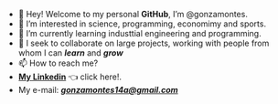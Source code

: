 - 👋 Hey! Welcome to my personal **GitHub**, I’m @gonzamontes.
- 👀 I’m interested in science, programming, economimy and sports.
- 🌱 I’m currently learning industtial engineering and programming.
- 💞️ I seek to collaborate on large projects, working with people from whom I can _**learn**_ and _**grow**_
- 📫 How to reach me?
- **[My Linkedin](https://www.linkedin.com/in/gonzalo-montes-45399822a)** 👈 click here!.
- My e-mail: __*gonzamontes14a@gmail.com*__
